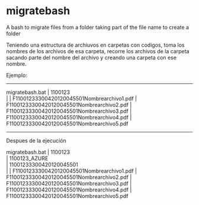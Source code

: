 # migratebash
A bash to migrate files from a folder taking part of the file name to create a folder

Teniendo una estructura de archiuvos en carpetas con codigos, 
toma los nombres de los archivos de esa carpeta,
recorre los archivos de la carpeta sacando parte del nombre del archivo
y creando una carpeta con ese nombre.

Ejemplo: 

-----------
  migratebash.bat
  | 
  1100123\
  |
  |        F11001233300420120045501Nombrearchivo1.pdf
  |        F11001233300420120045501Nombrearchivo2.pdf
  |        F11001233300420120045501Nombrearchivo3.pdf
  |        F11001233300420120045501Nombrearchivo4.pdf
  |        F11001233300420120045501Nombrearchivo5.pdf

 -----------    
 Despues de la ejecución
 
 
  migratebash.bat
  |
  1100123\
  |
  1100123_AZURE\
  |
                11001233300420120045501\
                |
                |                        F11001233300420120045501Nombrearchivo1.pdf
                |                        F11001233300420120045501Nombrearchivo2.pdf
                |                        F11001233300420120045501Nombrearchivo3.pdf
                |                        F11001233300420120045501Nombrearchivo4.pdf
                |                        F11001233300420120045501Nombrearchivo5.pdf

 
